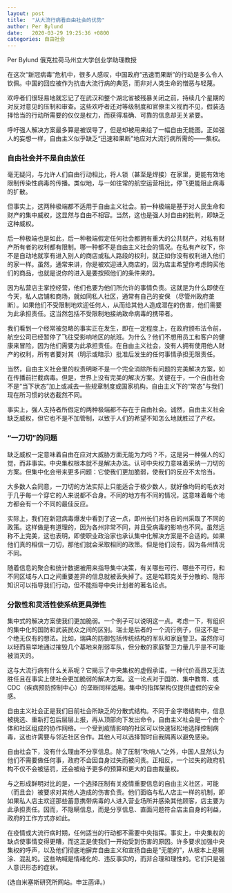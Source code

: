 ```yaml
---
layout: post
title:  "从大流行病看自由社会的优势"
author: Per Bylund
date:   2020-03-29 19:25:36 +0800
categories: 自由社会
---
```

Per Bylund
俄克拉荷马州立大学创业学助理教授

在这次“新冠病毒”危机中，很多人感叹，中国政府“迅速而果断”的行动是多么令人钦佩。中国的回应被作为抗击大流行病的典范，而非对人类生命的憎恶与轻蔑。

欢呼者们很轻易地就忘记了在武汉和整个湖北省被残暴关闭之前，持续几个星期的对反对意见的压制和审查。这些欢呼者还对等级制度和官僚主义视而不见，假装选择恰当的行动所需要的仅仅是权力，而获得准确、可靠的信息却无关紧要。

呼吁强人解决方案最多算是被误导了，但是却被用来绘了一幅自由无能图。正如强人的妄想一样，自由主义似乎缺乏“迅速和果断”地应对大流行病所需的——集权。

### 自由社会并不是自由放任

毫无疑问，与允许人们自由行动相比，将人锁（甚至是焊接）在家里，更能有效地限制传染性病毒的传播。类似地，与一如往常的航空运营相比，停飞更能阻止病毒的扩散。

但事实上，这两种极端都不适用于自由主义社会。前一种极端是基于对人民生命和财产的集中威权，这显然与自由不相容。当然，这也是强人对自由的批判，即缺乏这种威权。   

后一种极端也是如此，后一种极端假定任何社会都拥有重大的公共财产，对私有财产所有者的权利都有限制。哪一种都不是自由主义社会的情况。在私有产权下，你不是自动地就享有进入别人的商店或私人路段的权利，就正如你没有权利进入他们的家一样。虽然，通常来讲，你是被欢迎进入商店的，因为店主希望你考虑购买他们的商品，也就是说你的进入是要按照他们的条件来的。   

因为私营店主掌控经营，他们也要为他们所允许的事情负责。这就是为什么即使在今天，私人店铺和商场，就如同私人社区，通常有自己的安保 （尽管州政府垄断）。如果他们不受限制地欢迎任何人，从而给其他人造成潜在的伤害，他们需要为此承担责任。这当然包括不受限制地接纳致命病毒的携带者。

我们看到一个经常被忽略的事实正在发生，即在一定程度上，在政府颁布法令前，航空公司已经暂停了飞往受影响地区的航班。为什么？他们不想用员工和客户的健康来冒险，因为他们需要为此承担责任。在自由主义社会，没有人拥有使用他人财产的权利，所有者要对其（明示或暗示）批准后发生的任何事情承担无限责任。

当然，自由主义社会里的权责明晰不是一个完全消除所有问题的完美解决方案，如在传播前拦截病毒。但是，世界上没有完美的解决方案。关键在于，一个自由社会不是“当下状态”加上或减去一些规章制度或国家机构。自由主义下的“常态”与我们现在所习惯的状态截然不同。   

事实上，强人支持者所假定的两种极端都不存在于自由社会。诚然，自由主义社会缺乏威权，但它也不是不加管制，以致于人们的希望不知怎么地就胜过了产权。

### “一刀切”的问题

缺乏威权一定意味着自由在应对大威胁方面无能为力吗？不，这是另一种强人的幻觉，而非事实。中央集权根本就不是解决办法。认可中央权力意味着采纳一刀切的方案。但集中化会带来更多问题：它使我们更加脆弱，使我们的反应不太恰当。

大多数人会同意，一刀切的方法实际上只能适合于极少数人，就好像均码的毛衣对于几乎每一个穿它的人来说都不合身。不同的地方有不同的情况，这意味着每个地方都会有一个不同的最佳反应。   

实际上，我们在新冠病毒爆发中看到了这一点，即州长们对各自的州采取了不同的政策。这样做是有道理的，因为各州非常不同，并且受病毒的影响也不同。虽然远称不上完美，这也表明，即使职业政治家也承认集中化解决方案是不合适的。如果他们真的相信一刀切，那他们就会采取相同的政策。但是他们没有，因为各州情况不同。  

随着信息的聚合和统计数据被用来指导集中决策，有关哪些可行、哪些不可行，和不同区域与人口之间重要差异的信息就被丢失掉了。这是哈耶克关于分散的、隐形知识可以指导我们行动，但不能指导中央计划者的著名论点。

### 分散性和灵活性使系统更具弹性

集中式的解决方案使我们更加脆弱。一个例子可以说明这一点。考虑一下，有组织的集中化的国防和武装民众之间的区别。瑞士是后者的一个流行例子，但这不是一个绝无仅有的想法。比如，瑞典的防御包括传统结构的军队和家庭警卫。虽然你可以轻而易举地通过摧毁几个基地来削弱军队，但分散的家庭警卫力量几乎是不可能被消灭的。

这与大流行病有什么关系呢？它揭示了中央集权的虚假承诺，一种代价高昂又无法胜任且在事实上使社会更加脆弱的解决方案。这一论点对于国防、集中教育、或CDC（疾病预防控制中心）的垄断同样适用。集中的指挥架构仅提供虚假的安全感。

自由主义社会正是我们目前社会所缺乏的分散式结构。不同于金字塔结构中，信息被挑选、重新打包后层层上报，再从顶部向下发出命令，自由主义社会是一个由个体和社区组成的协作网络。一个受到疫情影响的社区可以快速轻松地选择控制病毒，这也许需要与邻近社区合作。其他人可以选择暂时自我隔离以避免感染。

自由社会下，没有什么理由不分享信息。除了压制“吹哨人”之外，中国人显然认为他们不需要做任何事，政府不会因自身过失而被问责。正相反，一个过失的政府机构不仅不会被惩罚，还会被给予更多的预算和更大的自由裁量权。

与之形成鲜明对比的是，一个选择压制有关疫情重要信息的自由主义社区，可能（而且会）被要求对其他人造成的伤害负责。他们面临与私人店主一样的机制，即如果私人店主欢迎那些蓄意携带病毒的人进入营业场所并感染其他顾客，店主要为此承担责任。因而，不隐瞒信息，而是分享信息、直面问题符合店主自身的利益，政府的工作方式亦如此。

在疫情或大流行病时期，任何适当的行动都不需要中央指挥。事实上，中央集权的缺点使事情变得更糟，而这正是使我们一开始受到伤害的原因。许多要求加强中央集权的呼声，以及他们彻底地摒弃自由主义和宣扬自由是“无能的”，从根本上是糊涂、混乱的。这些呐喊是情绪化的、违反事实的，而非合理和理性的。它们只是强人意识形态的症状。

(选自米塞斯研究所网站。申芷菡译。)
